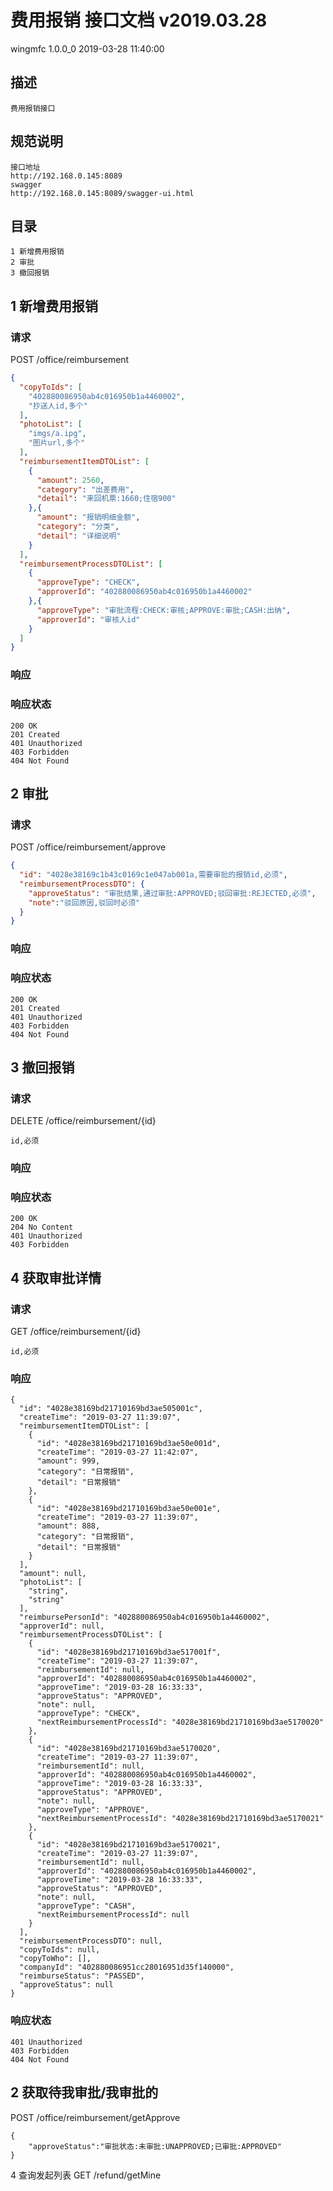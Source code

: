    # 费用报销 接口文档 v2019.03.28
   wingmfc 1.0.0_0
   2019-03-28 11:40:00
   ## 描述
   ```
   费用报销接口
   ```
   ## 规范说明
   ```
   接口地址
   http://192.168.0.145:8089
   swagger
   http://192.168.0.145:8089/swagger-ui.html
   ```
   ## 目录
   ```
   1 新增费用报销
   2 审批
   3 撤回报销
   ```
   ## 1 新增费用报销
   ### 请求
   POST /office/reimbursement
   ```JSON
   {
     "copyToIds": [
       "402880086950ab4c016950b1a4460002",
       "抄送人id,多个"
     ],
     "photoList": [
       "imgs/a.ipg",
       "图片url,多个"
     ],
     "reimbursementItemDTOList": [
       {
         "amount": 2560,
         "category": "出差费用",
         "detail": "来回机票:1660;住宿900"
       },{
         "amount": "报销明细金额",
         "category": "分类",
         "detail": "详细说明"
       }
     ],
     "reimbursementProcessDTOList": [
       {
         "approveType": "CHECK",
         "approverId": "402880086950ab4c016950b1a4460002"
       },{
         "approveType": "审批流程:CHECK:审核;APPROVE:审批;CASH:出纳",
         "approverId": "审核人id"
       }
     ]
   }
   ```
   ### 响应
   ### 响应状态
   ```
   200 OK
   201 Created
   401 Unauthorized
   403 Forbidden
   404 Not Found
   ```
   ## 2 审批
   ### 请求
   POST /office/reimbursement/approve
   ```JSON
   {
     "id": "4028e38169c1b43c0169c1e047ab001a,需要审批的报销id,必须",
     "reimbursementProcessDTO": {
       "approveStatus": "审批结果,通过审批:APPROVED;驳回审批:REJECTED,必须",
       "note":"驳回原因,驳回时必须"
     }
   }
   ```
   ### 响应
   ### 响应状态
   ```
   200 OK
   201 Created
   401 Unauthorized
   403 Forbidden
   404 Not Found
   ```
   ## 3 撤回报销
   ### 请求
   DELETE /office/reimbursement/{id}
   ```
   id,必须
   ```
   ### 响应
   ### 响应状态
   ```
   200 OK
   204 No Content
   401 Unauthorized
   403 Forbidden
   ```
   ## 4 获取审批详情
   ### 请求
   GET /office/reimbursement/{id}
   ```
   id,必须
   ```
   ### 响应
   ```
   {
     "id": "4028e38169bd21710169bd3ae505001c",
     "createTime": "2019-03-27 11:39:07",
     "reimbursementItemDTOList": [
       {
         "id": "4028e38169bd21710169bd3ae50e001d",
         "createTime": "2019-03-27 11:42:07",
         "amount": 999,
         "category": "日常报销",
         "detail": "日常报销"
       },
       {
         "id": "4028e38169bd21710169bd3ae50e001e",
         "createTime": "2019-03-27 11:39:07",
         "amount": 888,
         "category": "日常报销",
         "detail": "日常报销"
       }
     ],
     "amount": null,
     "photoList": [
       "string",
       "string"
     ],
     "reimbursePersonId": "402880086950ab4c016950b1a4460002",
     "approverId": null,
     "reimbursementProcessDTOList": [
       {
         "id": "4028e38169bd21710169bd3ae517001f",
         "createTime": "2019-03-27 11:39:07",
         "reimbursementId": null,
         "approverId": "402880086950ab4c016950b1a4460002",
         "approveTime": "2019-03-28 16:33:33",
         "approveStatus": "APPROVED",
         "note": null,
         "approveType": "CHECK",
         "nextReimbursementProcessId": "4028e38169bd21710169bd3ae5170020"
       },
       {
         "id": "4028e38169bd21710169bd3ae5170020",
         "createTime": "2019-03-27 11:39:07",
         "reimbursementId": null,
         "approverId": "402880086950ab4c016950b1a4460002",
         "approveTime": "2019-03-28 16:33:33",
         "approveStatus": "APPROVED",
         "note": null,
         "approveType": "APPROVE",
         "nextReimbursementProcessId": "4028e38169bd21710169bd3ae5170021"
       },
       {
         "id": "4028e38169bd21710169bd3ae5170021",
         "createTime": "2019-03-27 11:39:07",
         "reimbursementId": null,
         "approverId": "402880086950ab4c016950b1a4460002",
         "approveTime": "2019-03-28 16:33:33",
         "approveStatus": "APPROVED",
         "note": null,
         "approveType": "CASH",
         "nextReimbursementProcessId": null
       }
     ],
     "reimbursementProcessDTO": null,
     "copyToIds": null,
     "copyToWho": [],
     "companyId": "402880086951cc28016951d35f140000",
     "reimburseStatus": "PASSED",
     "approveStatus": null
   }
   ```
   ### 响应状态
   ```
   401 Unauthorized
   403 Forbidden
   404 Not Found
   ```








   ## 2 获取待我审批/我审批的
   POST /office/reimbursement/getApprove
   ```
   {
       "approveStatus":"审批状态:未审批:UNAPPROVED;已审批:APPROVED"
   }
   ```
   4 查询发起列表
   GET /refund/getMine